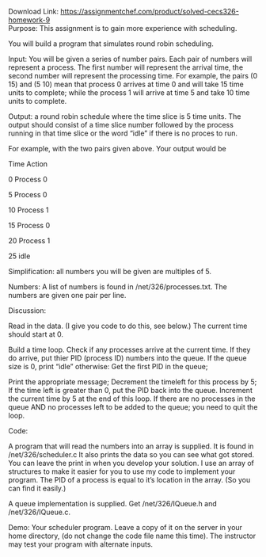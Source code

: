 Download Link: https://assignmentchef.com/product/solved-cecs326-homework-9
<br>
Purpose: This assignment is to gain more experience with scheduling.

You will build a program that simulates round robin scheduling.

Input: You will be given a series of number pairs. Each pair of numbers will represent a process. The first number will represent the arrival time, the second number will represent the processing time. For example, the pairs (0 15) and (5 10) mean that process 0 arrives at time 0 and will take 15 time units to complete; while the process 1 will arrive at time 5 and take 10 time units to complete.

Output: a round robin schedule where the time slice is 5 time units. The output should consist of a time slice number followed by the process running in that time slice or the word “idle” if there is no proces to run.

For example, with the two pairs given above. Your output would be

Time Action

0     Process 0

5     Process 0

10    Process 1

15    Process 0

20    Process 1

25    idle

Simplification: all numbers you will be given are multiples of 5.

Numbers: A list of numbers is found in /net/326/processes.txt. The numbers are given one pair per line.

Discussion:

Read in the data. (I give you code to do this, see below.) The current time should start at 0.

Build a time loop. Check if any processes arrive at the current time. If they do arrive, put thier PID (process ID) numbers into the queue. If the queue size is 0, print “idle” otherwise: Get the first PID in the queue;

Print the appropriate message; Decrement the timeleft for this process by 5; If the time left is greater than 0, put the PID back into the queue. Increment the current time by 5 at the end of this loop. If there are no processes in the queue AND no processes left to be added to the queue; you need to quit the loop.

Code:

A program that will read the numbers into an array is supplied. It is found in /net/326/scheduler.c It also prints the data so you can see what got stored. You can leave the print in when you develop your solution. I use an array of structures to make it easier for you to use my code to implement your program. The PID of a process is equal to it’s location in the array. (So you can find it easily.)

A queue implementation is supplied. Get /net/326/IQueue.h and /net/326/IQueue.c.

Demo: Your scheduler program. Leave a copy of it on the server in your home directory, (do not change the code file name this time). The instructor may test your program with alternate inputs.


